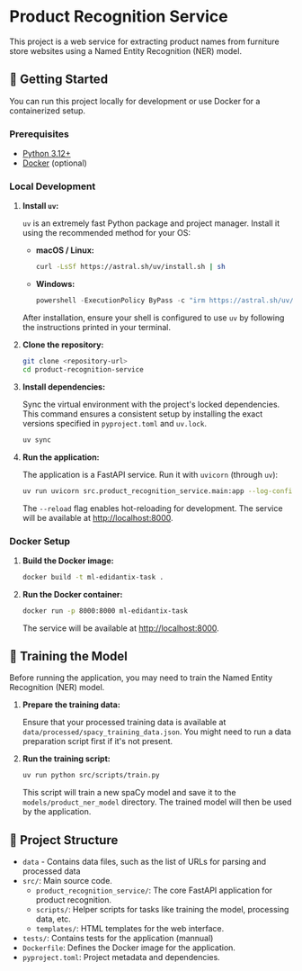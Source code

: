 # Product Recognition Service

This project is a web service for extracting product names from furniture store websites using a Named Entity Recognition (NER) model.

## 🚀 Getting Started

You can run this project locally for development or use Docker for a containerized setup.

### Prerequisites

- [Python 3.12+](https://www.python.org/)
- [Docker](https.://www.docker.com/) (optional)

### Local Development

1.  **Install `uv`:**

    `uv` is an extremely fast Python package and project manager. Install it using the recommended method for your OS:

    -   **macOS / Linux:**
        ```bash
        curl -LsSf https://astral.sh/uv/install.sh | sh
        ```
    -   **Windows:**
        ```powershell
        powershell -ExecutionPolicy ByPass -c "irm https://astral.sh/uv/install.ps1 | iex"
        ```
    After installation, ensure your shell is configured to use `uv` by following the instructions printed in your terminal.

2.  **Clone the repository:**
    ```bash
    git clone <repository-url>
    cd product-recognition-service
    ```

3.  **Install dependencies:**

    Sync the virtual environment with the project's locked dependencies. This command ensures a consistent setup by installing the exact versions specified in `pyproject.toml` and `uv.lock`.
    
    ```bash
    uv sync
    ```

4.  **Run the application:**

    The application is a FastAPI service. Run it with `uvicorn` (through `uv`):

    ```bash
    uv run uvicorn src.product_recognition_service.main:app --log-config logging_config.yaml --host 0.0.0.0 --port 8000 --reload
    ```
    The `--reload` flag enables hot-reloading for development. The service will be available at [http://localhost:8000](http://localhost:8000).

### Docker Setup

1.  **Build the Docker image:**
    ```bash
    docker build -t ml-edidantix-task .
    ```

2.  **Run the Docker container:**
    ```bash
    docker run -p 8000:8000 ml-edidantix-task
    ```
    The service will be available at [http://localhost:8000](http://localhost:8000).

## 🧠 Training the Model

Before running the application, you may need to train the Named Entity Recognition (NER) model.

1.  **Prepare the training data:**
    
    Ensure that your processed training data is available at `data/processed/spacy_training_data.json`. You might need to run a data preparation script first if it's not present.

2.  **Run the training script:**
    ```bash
    uv run python src/scripts/train.py
    ```
    This script will train a new spaCy model and save it to the `models/product_ner_model` directory. The trained model will then be used by the application.

## 📂 Project Structure
-   `data` - Contains data files, such as the list of URLs for parsing and processed data
-   `src/`: Main source code.
    -   `product_recognition_service/`: The core FastAPI application for product recognition.
    -   `scripts/`: Helper scripts for tasks like training the model, processing data, etc.
    -   `templates/`: HTML templates for the web interface.
-   `tests/`: Contains tests for the application (mannual)
-   `Dockerfile`: Defines the Docker image for the application.
-   `pyproject.toml`: Project metadata and dependencies.